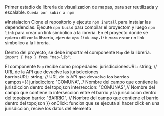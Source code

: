 Primer estadio de libreria de visualizacion de mapas, para ser reutilizada y escalable.
`Queda por subir a npm`

#Instalacion
Clone el repositorio y ejecute `npm install` para instalar las dependencias.
Ejecute `npm build` para compilar el proyectom y luego `npm link` para crear un link simbolico a la libreria.
En el proyecto donde se quiera utilizar la libreria, ejecute `npm link map-lib` para crear un link simbolico a la libreria.

Dentro del proyecto, se debe importar el componente `Map` de la libreria.
`import { Map } from "map-lib";`

El componente `Map` recibe como propiedades:
jurisdiccionesURL: string; // URL de la API que devuelve las jurisdicciones  
barriosURL: string; // URL de la API que devuelve los barrios  
campos={{
          jurisdiccion: "COMUNA", // Nombre del campo que contiene la jurisdiccion dentro del topojson
          interseccion: "COMUNAS",// Nombre del campo que contiene la interseccion entre el barrio y la jurisdiccion dentro del topojson
          barrio: "BARRIO", // Nombre del campo que contiene el barrio dentro del topojson
        }}
onClick: funcion que se ejecuta al hacer click en una jurisdiccion, recive los datos del elemento
